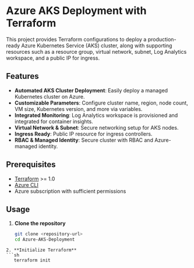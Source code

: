 # Azure AKS Deployment with Terraform

This project provides Terraform configurations to deploy a production-ready Azure Kubernetes Service (AKS) cluster, along with supporting resources such as a resource group, virtual network, subnet, Log Analytics workspace, and a public IP for ingress.

## Features

- **Automated AKS Cluster Deployment**: Easily deploy a managed Kubernetes cluster on Azure.
- **Customizable Parameters**: Configure cluster name, region, node count, VM size, Kubernetes version, and more via variables.
- **Integrated Monitoring**: Log Analytics workspace is provisioned and integrated for container insights.
- **Virtual Network & Subnet**: Secure networking setup for AKS nodes.
- **Ingress Ready**: Public IP resource for ingress controllers.
- **RBAC & Managed Identity**: Secure cluster with RBAC and Azure-managed identity.

## Prerequisites

- [Terraform](https://www.terraform.io/downloads.html) >= 1.0
- [Azure CLI](https://docs.microsoft.com/en-us/cli/azure/install-azure-cli)
- Azure subscription with sufficient permissions

## Usage

1. **Clone the repository**

   ```sh
   git clone <repository-url>
   cd Azure-AKS-Deployment
  ```
2. **Initialize Terraform**
  ```sh
     terraform init
  ```

